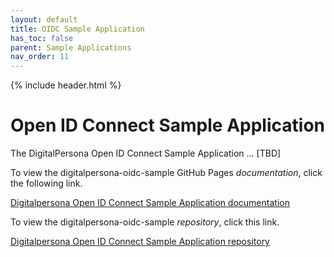 ```yaml
---
layout: default
title: OIDC Sample Application
has_toc: false
parent: Sample Applications
nav_order: 11  
---
```


{% include header.html %}
<BR>

# Open ID Connect Sample Application

The DigitalPersona Open ID Connect Sample Application ... [TBD]

To view the digitalpersona-oidc-sample GitHub Pages *documentation*,  click the following link.

[Digitalpersona Open ID Connect Sample Application  documentation](https://hidglobal.github.io/digitalpersona-oidc-sample/)

To view the digitalpersona-oidc-sample *repository*,  click this link.

[Digitalpersona Open ID Connect Sample Application repository](https://github.com/hidglobal/digitalpersona-oidc-sample/)

